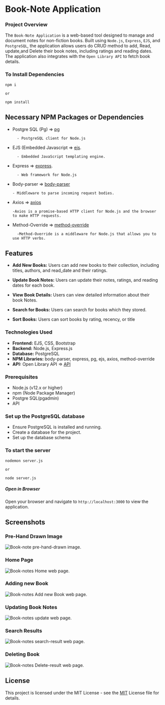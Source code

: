 # Book-Note Application

### Project Overview

The ```Book-Note Application``` is a web-based tool designed to manage and document notes for non-fiction books. Built using ```Node.js```, ```Express```, ```EJS```, and ```PostgreSQL```, the application allows users do CRUD method to add, Read, update,and Delete their book notes, including ratings and reading dates. The application also integrates with the ```Open Library API``` to fetch book details.

### To Install Dependencies

```
npm i 

or

npm install
```

## Necessary NPM Packages or Dependencies

* Postgre SQL (Pg) => [pg](https://www.npmjs.com/package/pg)

        - PostgreSQL client for Node.js

* EJS (Embedded Javascript => [ejs](https://www.npmjs.com/package/ejs).

        - Embedded JavaScript templating engine.

* Express => [express](https://www.npmjs.com/package/express).

        - Web framework for Node.js

* Body-parser => [body-parser](https://www.npmjs.com/package/body-parser)

      - Middleware to parse incoming request bodies.
      
* Axios => [axios](https://www.npmjs.com/package/axios)

      -Axios is a promise-based HTTP client for Node.js and the browser to make HTTP requests.
      
* Method-Override => [method-override](https://www.npmjs.com/package/method-override)

        -Method-Override is a middleware for Node.js that allows you to use HTTP verbs.
        
## Features

* **Add New Books:** Users can add new books to their collection, including titles, authors, and read_date and their ratings.

* **Update Book Notes:** Users can update their notes, ratings, and reading dates for each book.

* **View Book Details:** Users can view detailed information about their book Notes.

* **Search for Books:** Users can search for books which they stored.

* **Sort Books:** Users can sort books by rating, recency, or title

### Technologies Used

* **Frontend:** EJS, CSS, Bootstrap
* **Backend:** Node.js, Express.js
* **Database:** PostgreSQL
* **NPM Libraries:** body-parser, express, pg, ejs, axios, method-override
* **API:** Open Library API => [API](https://covers.openlibrary.org/b/isbn)

### Prerequisites

* Node.js (v12.x or higher)
* npm (Node Package Manager)
* Postgre SQL(pgadmin)
* API

### Set up the PostgreSQL database

- Ensure PostgreSQL is installed and running.
- Create a database for the project.
- Set up the database schema

### To start the server 

```
nodemon server.js 

or

node server.js
```

##### Open in Browser

Open your browser and navigate to ```http://localhost:3000``` to view the application.

## Screenshots
### Pre-Hand Drawn Image 
![Book-note pre-hand-drawn image.](readme-image/pre-Hand-drawn-image.jpg "This is the pre-drawn image for website.")

### Home Page
![Book-notes Home web page.](readme-image/home.png "This is a Book-Note's Home web-page image.")

### Adding new Book 

![Book-notes Add new Book web page.](readme-image/Add-new-book.png "This is a Book-Note's Adding book web-page image.")

### Updating Book Notes

![Book-notes update web page.](readme-image/update.png "This is a Book-Note's updating book web-page image.")

### Search Results

![Book-notes search-result web page.](readme-image/search-result.png "This is a Book-Note's search-result web-page image.")

### Deleting Book

![Book-notes Delete-result web page.](readme-image/Delete-function.png "This is a Book-Note's search-result web-page image.")

## License 

This project is licensed under the MIT License - see the [MIT](https://choosealicense.com/licenses/mit/) License file for details.
